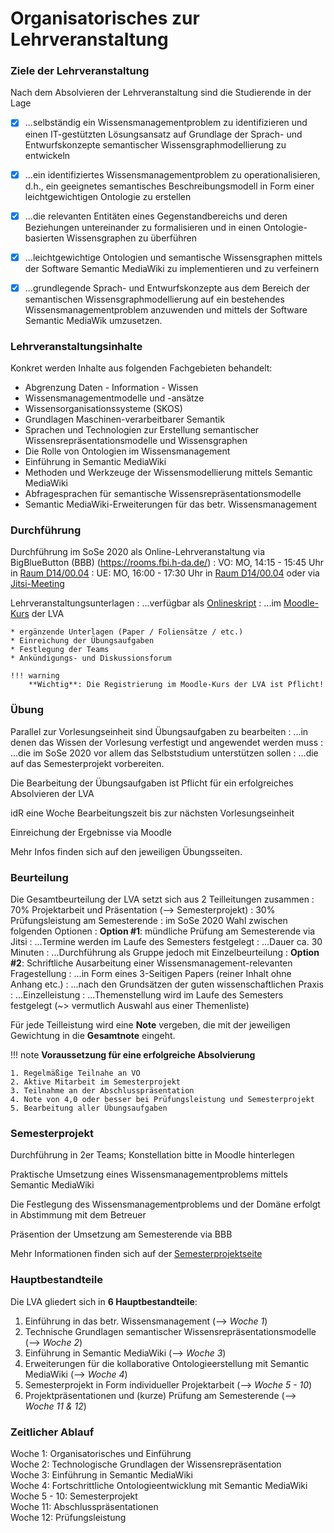 # Organisatorisches zur Lehrveranstaltung


### Ziele der Lehrveranstaltung

Nach dem Absolvieren der Lehrveranstaltung sind die Studierende in der Lage

* [x] ...selbständig ein Wissensmanagementproblem zu identifizieren und einen IT-gestützten Lösungsansatz auf Grundlage der Sprach- und Entwurfskonzepte semantischer Wissensgraphmodellierung zu entwickeln
* [x] ...ein identifiziertes Wissensmanagementproblem zu operationalisieren, d.h., ein geeignetes semantisches Beschreibungsmodell in Form einer leichtgewichtigen Ontologie zu erstellen
* [x] ...die relevanten Entitäten eines Gegenstandbereichs und deren Beziehungen untereinander zu formalisieren und in einen Ontologie-basierten Wissensgraphen zu überführen
* [x] ...leichtgewichtige Ontologien und semantische Wissensgraphen mittels der Software Semantic MediaWiki zu implementieren und zu verfeinern
* [x] ...grundlegende Sprach- und Entwurfskonzepte aus dem Bereich der semantischen Wissensgraphmodellierung auf ein bestehendes Wissensmanagementproblem anzuwenden und mittels der Software Semantic MediaWik umzusetzen.


### Lehrveranstaltungsinhalte

Konkret werden Inhalte aus folgenden Fachgebieten behandelt:

* Abgrenzung Daten - Information - Wissen
* Wissensmanagementmodelle und -ansätze
* Wissensorganisationssysteme (SKOS)
* Grundlagen Maschinen-verarbeitbarer Semantik
* Sprachen und Technologien zur Erstellung semantischer Wissensrepräsentationsmodelle und Wissensgraphen
* Die Rolle von Ontologien im Wissensmanagement
* Einführung in Semantic MediaWiki
* Methoden und Werkzeuge der Wissensmodellierung mittels Semantic MediaWiki
* Abfragesprachen für semantische Wissensrepräsentationsmodelle
* Semantic MediaWiki-Erweiterungen für das betr. Wissensmanagement



### Durchführung

Durchführung im SoSe 2020 als Online-Lehrveranstaltung via BigBlueButton (BBB) (<https://rooms.fbi.h-da.de/>)
: VO: MO, 14:15 - 15:45 Uhr in [Raum D14/00.04](<https://rooms.fbi.h-da.de/D14/00.04>)
: UE: MO, 16:00 - 17:30 Uhr in [Raum D14/00.04](<https://rooms.fbi.h-da.de/D14/00.04>) oder via [Jitsi-Meeting](<https://meet.fbi.h-da.de/>)

Lehrveranstaltungsunterlagen
: ...verfügbar als [Onlineskript](...) 
: ...im [Moodle-Kurs](...) der LVA

    * ergänzende Unterlagen (Paper / Foliensätze / etc.)
    * Einreichung der Übungsaufgaben
    * Festlegung der Teams
    * Ankündigungs- und Diskussionsforum

    !!! warning
        **Wichtig**: Die Registrierung im Moodle-Kurs der LVA ist Pflicht!


### Übung

Parallel zur Vorlesungseinheit sind Übungsaufgaben zu bearbeiten 
: ...in denen das Wissen der Vorlesung verfestigt und angewendet werden muss
: ...die im SoSe 2020 vor allem das Selbststudium unterstützen sollen
: ...die auf das Semesterprojekt vorbereiten.


Die Bearbeitung der Übungsaufgaben ist Pflicht für ein erfolgreiches Absolvieren der LVA

idR eine Woche Bearbeitungszeit bis zur nächsten Vorlesungseinheit

Einreichung der Ergebnisse via Moodle

Mehr Infos finden sich auf den jeweiligen Übungsseiten.


### Beurteilung

Die Gesamtbeurteilung der LVA setzt sich aus 2 Teilleitungen zusammen
: 70% Projektarbeit und Präsentation (--> Semesterprojekt)
: 30% Prüfungsleistung am Semesterende 
    : im SoSe 2020 Wahl zwischen folgenden Optionen
        : **Option #1**: mündliche Prüfung am Semesterende via Jitsi
            : ...Termine werden im Laufe des Semesters festgelegt
            : ...Dauer ca. 30 Minuten
            : ...Durchführung als Gruppe jedoch mit Einzelbeurteilung
        : **Option #2**: Schriftliche Ausarbeitung einer Wissensmanagement-relevanten Fragestellung 
            : ...in Form eines 3-Seitigen Papers (reiner Inhalt ohne Anhang etc.)
            : ...nach den Grundsätzen der guten wissenschaftlichen Praxis
            : ...Einzelleistung
            : ...Themenstellung wird im Laufe des Semesters festgelegt (~> vermutlich Auswahl aus einer Themenliste)
            

Für jede Teilleistung wird eine **Note** vergeben, die mit der jeweiligen Gewichtung in die **Gesamtnote** eingeht.


!!! note
    **Voraussetzung für eine erfolgreiche Absolvierung**

    1. Regelmäßige Teilnahe an VO
    2. Aktive Mitarbeit im Semesterprojekt
    3. Teilnahme an der Abschlusspräsentation
    4. Note von 4,0 oder besser bei Prüfungsleistung und Semesterprojekt
    5. Bearbeitung aller Übungsaufgaben






### Semesterprojekt

Durchführung in 2er Teams; Konstellation bitte in Moodle hinterlegen

Praktische Umsetzung eines Wissensmanagementproblems mittels Semantic MediaWiki

Die Festlegung des Wissensmanagementproblems und der Domäne erfolgt in Abstimmung mit dem Betreuer

Präsention der Umsetzung am Semesterende via BBB

Mehr Informationen finden sich auf der [Semesterprojektseite](...)



### Hauptbestandteile

Die LVA gliedert sich in **6 Hauptbestandteile**:

1. Einführung in das betr. Wissensmanagement (--> _Woche 1_)
2. Technische Grundlagen semantischer Wissensrepräsentationsmodelle (--> _Woche 2_)
3. Einführung in Semantic MediaWiki (--> _Woche 3_)
4. Erweiterungen für die kollaborative Ontologieerstellung mit Semantic MediaWiki (--> _Woche 4_)
5. Semesterprojekt in Form individueller Projektarbeit (--> _Woche 5 - 10_)
6. Projektpräsentationen und (kurze) Prüfung am Semesterende (--> _Woche 11 & 12_)


### Zeitlicher Ablauf

Woche 1: Organisatorisches und Einführung  
Woche 2: Technologische Grundlagen der Wissensrepräsentation  
Woche 3: Einführung in Semantic MediaWiki  
Woche 4: Fortschrittliche Ontologieentwicklung mit Semantic MediaWiki   
Woche 5 - 10: Semesterprojekt  
Woche 11: Abschlusspräsentationen  
Woche 12: Prüfungsleistung  